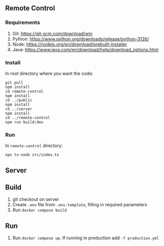 ## Remote Control

### Requirements

1. Git: https://git-scm.com/download/win
2. Python: https://www.python.org/downloads/release/python-3126/
3. Node: https://nodejs.org/en/download/prebuilt-installer 
4. Java: https://www.java.com/en/download/help/download_options.html

### Install

In root directory where you want the code:

```
git pull
npm install
cd remote-control 
npm install
cd ../public
npm install
cd ../server
npm install
cd ../remote-control
npm run build:dev
```

### Run

In `remote-control` directory:

`npx ts-node src/index.ts`

## Server

## Build

1. git checkout on server
2. Create `.env` file from `.env.template`, filling in required parameters
3. Run `docker compose build`

## Run

1. Run `docker compose up`. If running in production add `-f production.yml`
